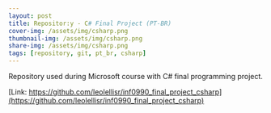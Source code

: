 ```yaml
---
layout: post
title: Repositor:y - C# Final Project (PT-BR)
cover-img: /assets/img/csharp.png
thumbnail-img: /assets/img/csharp.png
share-img: /assets/img/csharp.png
tags: [repository, git, pt_br, csharp]
---
```


Repository used during Microsoft course with C# final programming project.

[Link: https://github.com/leolellisr/inf0990_final_project_csharp](https://github.com/leolellisr/inf0990_final_project_csharp)
